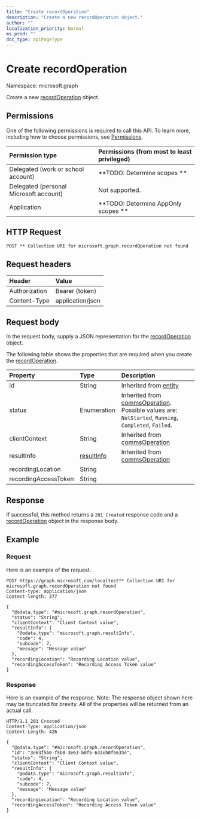 ```yaml
---
title: "Create recordOperation"
description: "Create a new recordOperation object."
author: ""
localization_priority: Normal
ms.prod: ""
doc_type: apiPageType
---
```


# Create recordOperation

Namespace: microsoft.graph

Create a new [recordOperation](../resources/recordoperation.md) object.

## Permissions
One of the following permissions is required to call this API. To learn more, including how to choose permissions, see [Permissions](/concepts/permissions-reference.md).

|Permission type|Permissions (from most to least privileged)|
|:---|:---|
|Delegated (work or school account)|**TODO: Determine scopes **|
|Delegated (personal Microsoft account)|Not supported.|
|Application|**TODO: Determine AppOnly scopes **|

## HTTP Request
<!-- {
  "blockType": "ignored"
}
-->
``` http
POST ** Collection URI for microsoft.graph.recordOperation not found
```

## Request headers
|Header|Value|
|:---|:---|
|Authorization|Bearer {token}|
|Content-Type|application/json|

## Request body
In the request body, supply a JSON representation for the [recordOperation](../resources/recordoperation.md) object.

The following table shows the properties that are required when you create the [recordOperation](../resources/recordoperation.md).

|Property|Type|Description|
|:---|:---|:---|
|id|String| Inherited from [entity](../resources/entity.md)|
|status|Enumeration| Inherited from [commsOperation](../resources/commsoperation.md). Possible values are: `NotStarted`, `Running`, `Completed`, `Failed`.|
|clientContext|String| Inherited from [commsOperation](../resources/commsoperation.md)|
|resultInfo|[resultInfo](../resources/resultinfo.md)| Inherited from [commsOperation](../resources/commsoperation.md)|
|recordingLocation|String||
|recordingAccessToken|String||



## Response
If successful, this method returns a `201 Created` response code and a [recordOperation](../resources/recordoperation.md) object in the response body.

## Example

### Request
Here is an example of the request.
<!-- {
  "blockType": "request",
  "name": "create_recordoperation_from_"
}
-->
``` http
POST https://graph.microsoft.com/localtest** Collection URI for microsoft.graph.recordOperation not found
Content-type: application/json
Content-length: 377

{
  "@odata.type": "#microsoft.graph.recordOperation",
  "status": "String",
  "clientContext": "Client Context value",
  "resultInfo": {
    "@odata.type": "microsoft.graph.resultInfo",
    "code": 4,
    "subcode": 7,
    "message": "Message value"
  },
  "recordingLocation": "Recording Location value",
  "recordingAccessToken": "Recording Access Token value"
}
```

### Response
Here is an example of the response. Note: The response object shown here may be truncated for brevity. All of the properties will be returned from an actual call.
<!-- {
  "blockType": "response",
  "truncated": true,
  "@odata.type": "microsoft.graph.recordoperation"
}
-->
``` http
HTTP/1.1 201 Created
Content-Type: application/json
Content-Length: 426

{
  "@odata.type": "#microsoft.graph.recordOperation",
  "id": "3e63f5b0-f5b0-3e63-b0f5-633eb0f5633e",
  "status": "String",
  "clientContext": "Client Context value",
  "resultInfo": {
    "@odata.type": "microsoft.graph.resultInfo",
    "code": 4,
    "subcode": 7,
    "message": "Message value"
  },
  "recordingLocation": "Recording Location value",
  "recordingAccessToken": "Recording Access Token value"
}
```


